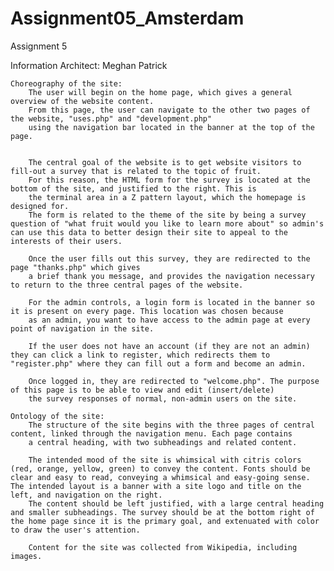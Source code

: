 # Assignment05_Amsterdam
Assignment 5

Information Architect: Meghan Patrick

	Choreography of the site:
		The user will begin on the home page, which gives a general overview of the website content. 
		From this page, the user can navigate to the other two pages of the website, "uses.php" and "development.php"
		using the navigation bar located in the banner at the top of the page. 

		
		The central goal of the website is to get website visitors to fill-out a survey that is related to the topic of fruit. 
		For this reason, the HTML form for the survey is located at the bottom of the site, and justified to the right. This is 
		the terminal area in a Z pattern layout, which the homepage is designed for.
		The form is related to the theme of the site by being a survey question of "what fruit would you like to learn more about" so admin's can use this data to better design their site to appeal to the interests of their users.

		Once the user fills out this survey, they are redirected to the page "thanks.php" which gives
		a brief thank you message, and provides the navigation necessary to return to the three central pages of the website.
		
		For the admin controls, a login form is located in the banner so it is present on every page. This location was chosen because
		as an admin, you want to have access to the admin page at every point of navigation in the site.

		If the user does not have an account (if they are not an admin) they can click a link to register, which redirects them to "register.php" where they can fill out a form and become an admin.
		
		Once logged in, they are redirected to "welcome.php". The purpose of this page is to be able to view and edit (insert/delete)
		the survey responses of normal, non-admin users on the site.

	Ontology of the site:
		The structure of the site begins with the three pages of central content, linked through the navigation menu. Each page contains
		a central heading, with two subheadings and related content.

		The intended mood of the site is whimsical with citris colors (red, orange, yellow, green) to convey the content. Fonts should be clear and easy to read, conveying a whimsical and easy-going sense. The intended layout is a banner with a site logo and title on the left, and navigation on the right. 
		The content should be left justified, with a large central heading and smaller subheadings. The survey should be at the bottom right of the home page since it is the primary goal, and extenuated with color to draw the user's attention.

		Content for the site was collected from Wikipedia, including images.